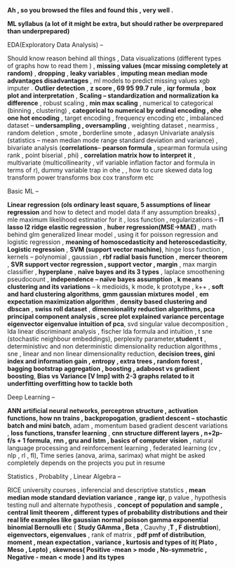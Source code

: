 **Ah , so you browsed the files and found this , very well .**

**ML syllabus (a lot of it might be extra, but should rather be overprepared than underprepared)**

EDA(Exploratory Data Analysis) –

Should know reason behind all things , Data visualizations (different types of graphs how to read them ) , **missing values (mcar missing completely at random)**
, **dropping** , **leaky variables** , **imputing mean median mode advantages disadvantages** , ml models to predict missing values xgb imputer . **Outlier detection** , **z score , 69 95 99.7 rule** , **iqr formula** , 
**box plot and interpretation** , **Scaling – standardization and normalization ka difference** , robust scaling , **min max scaling** , numerical to categorical (binning , clustering) , 
**categorical to numerical by ordinal encoding , ohe one hot encoding** , target encoding , frequency encoding etc , imbalanced dataset – **undersampling , oversampling** , weighting dataset , nearmiss ,
random deletion , smote , borderline smote , adasyn 
Univariate analysis (statistics – mean median mode range standard deviation and variance) , bivariate analysis (**correlations**– **pearson formula** , spearman formula using rank , point biserial , phi) ,
**correlation matrix how to interpret it** , multivariate (multicollinearity , vif variable inflation factor and formula in terms of r), dummy variable trap in ohe ,
, how to cure skewed data log transform power transforms box cox transform etc 


Basic ML – 


**Linear regression (ols ordinary least square, 5 assumptions of linear regression** and how to detect and model data if any assumption breaks) , mle maximum likelihood estimatior for it , loss function ,
regularizations – **l1 lasso l2 ridge elastic regression** , **huber regression(MSE->MAE)** , math behind glm generalized linear model , using it for poisson regression and logistic regression ,
**meaning of homoscedasticity and heteroscedasticity**, **Logistic regression** , **SVM (support vector machine)**, hinge loss function , kernels – polynomial , gaussian , **rbf radial basis function** ,
**mercer theorem** , **SVR support vector regression , support vector , margin** , max margin classifier , **hyperplane** , **naïve bayes and its 3 types** , laplace smoothening pseudocount ,
**independence – naïve bayes assumption** , **k means clustering and its variations** – k medioids, k mode, k prototype , k++ , **soft and hard clustering algorithms**, **gmm gaussian mixtures model** ,
**em expectation maximization algorithm** , **density based clustering and dbscan** , **swiss roll dataset** , **dimensionality reduction algorithms, pca principal component analysis , 
scree plot explained variance percentage eigenvector eigenvalue intuition of pca**, svd singular value decomposition , lda linear discriminant analysis , fischer lda formula and intuition ,
t sne (stochastic neighbour embeddings), perplexity parameter,**student t** , deterministivc and non deterministic dimensionality reduction algorithms , sne , linear and non linear dimensionality reduction, 
**decision trees, gini index and information gain , entropy , extra trees , random forest , bagging bootstrap aggregation , boosting , adaboost vs gradient boosting**, **Bias vs Variance [V Imp] with 2-3 graphs related to it underfitting overfitting how to tackle both** 


Deep Learning –

**ANN artificial neural networks, perceptron structure , activation functions, how nn trains , backpropogation**, **gradient descent – stochastic batch and mini batch**, adam ,
momentum based gradient descent variations , **loss functions, transfer learning** , **cnn structure different layers , n+2p-f/s + 1 formula**, **rnn , gru and lstm , basics of computer vision** 
, natural language processing and reinforcement learning , federated learning (cv , nlp , rl , fl), Time series (anova, arima, sarimax) 
what might be asked completely depends on the projects you put in resume 


Statistics , Probablity , Linear Algebra – 

RICE university courses , inferencial and descriptive statstics , **mean median mode standard deviation variance** , **range iqr**, p value , hypothesis testing null and alternate hypothesis , 
**concept of population and sample , central limit theorem** **, different types of probability distributions and their real life examples like gaussian normal poisson gamma exponential binomial Bernoulli etc** ( **Study GAmma , Beta** , Cauvhy  ,**T , F distrubtion**), 
**eigenvectors, eigenvalues** , rank of matrix , **pdf pmf of distribution**, **moment , mean expectation , variance , kurtosis and types of it( Plato , Meso , Lepto) , skewness( Positive -mean > mode , No-symmetric , Negative - mean < mode  ) and its types**
